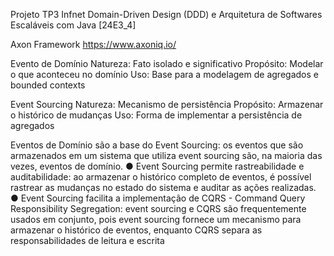 Projeto TP3 Infnet
Domain-Driven Design (DDD) e Arquitetura de Softwares Escaláveis com Java [24E3_4]

Axon Framework
https://www.axoniq.io/


Evento de Domínio
  Natureza: Fato isolado e significativo
  Propósito: Modelar o que aconteceu no domínio
  Uso:  Base para a modelagem de agregados e bounded contexts

Event Sourcing
  Natureza: Mecanismo de persistência
  Propósito: Armazenar o histórico de mudanças
  Uso: Forma de implementar a persistência de agregados


Eventos de Domínio são a base do Event Sourcing: os eventos que são armazenados em um sistema que utiliza event sourcing são, na 
maioria das vezes, eventos de domínio.
● Event Sourcing permite rastreabilidade e auditabilidade: ao  armazenar o histórico completo de eventos, é possível rastrear as 
mudanças no estado do sistema e auditar as ações realizadas.
● Event Sourcing facilita a implementação de CQRS - Command Query Responsibility Segregation: event sourcing e CQRS são 
frequentemente usados em conjunto, pois event sourcing fornece um mecanismo para armazenar o histórico de eventos, enquanto CQRS 
separa as responsabilidades de leitura e escrita
